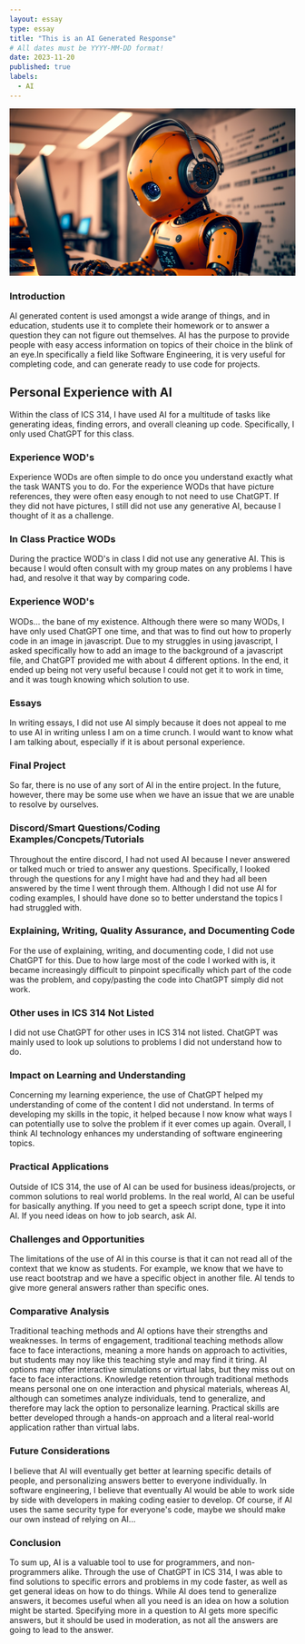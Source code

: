 ```yaml
---
layout: essay
type: essay
title: "This is an AI Generated Response"
# All dates must be YYYY-MM-DD format!
date: 2023-11-20
published: true
labels:
  - AI
---
```


<img class="img-fluid" src="../img/AI.png">
<h3>Introduction</h3>
AI generated content is used amongst a wide arange of things, and in education, students use it to complete their homework or to answer a question they can not figure out themselves. AI has the purpose to provide people with easy access information on topics of their choice in the blink of an eye.In specifically a field like Software Engineering, it is very useful for completing code, and can generate ready to use code for projects.
<h2>Personal Experience with AI</h2>
Within the class of ICS 314, I have used AI for a multitude of tasks like generating ideas, finding errors, and overall cleaning up code. Specifically, I only used ChatGPT for this class.
<h3>Experience WOD's</h3>
Experience WODs are often simple to do once you understand exactly what the task WANTS you to do. For the experience WODs that have picture references, they were often easy enough to not need to use ChatGPT. If they did not have pictures, I still did not use any generative AI, because I thought of it as a challenge.
<h3>In Class Practice WODs</h3>
During the practice WOD's in class I did not use any generative AI. This is because I would often consult with my group mates on any problems I have had, and resolve it that way by comparing code.
<h3>Experience WOD's</h3>
WODs... the bane of my existence. Although there were so many WODs, I have only used ChatGPT one time, and that was to find out how to properly code in an image in javascript. Due to my struggles in using javascript, I asked specifically how to add an image to the background of a javascript file, and ChatGPT provided me with about 4 different options. In the end, it ended up being not very useful because I could not get it to work in time, and it was tough knowing which solution to use.
<h3>Essays</h3>
In writing essays, I did not use AI simply because it does not appeal to me to use AI in writing unless I am on a time crunch. I would want to know what I am talking about, especially if it is about personal experience.
<h3>Final Project</h3>
So far, there is no use of any sort of AI in the entire project. In the future, however, there may be some use when we have an issue that we are unable to resolve by ourselves.
<h3>Discord/Smart Questions/Coding Examples/Concpets/Tutorials</h3>
Throughout the entire discord, I had not used AI because I never answered or talked much or tried to answer any questions. Specifically, I looked through the questions for any I might have had and they had all been answered by the time I went through them. Although I did not use AI for coding examples, I should have done so to better understand the topics I had struggled with.
<h3>Explaining, Writing, Quality Assurance, and Documenting Code</h3>
For the use of explaining, writing, and documenting code, I did not use ChatGPT for this. Due to how large most of the code I worked with is, it became increasingly difficult to pinpoint specifically which part of the code was the problem, and copy/pasting the code into ChatGPT simply did not work. 
<h3>Other uses in ICS 314 Not Listed</h3>
I did not use ChatGPT for other uses in ICS 314 not listed. ChatGPT was mainly used to look up solutions to problems I did not understand how to do.
<h3>Impact on Learning and Understanding</h3>
Concerning my learning experience, the use of ChatGPT helped my understanding of come of the content I did not understand. In terms of developing my skills in the topic, it helped because I now know what ways I can potentially use to solve the problem if it ever comes up again. Overall, I think AI technology enhances my understanding of software engineering topics.
<h3>Practical Applications</h3>
Outside of ICS 314, the use of AI can be used for business ideas/projects, or common solutions to real world problems. In the real world, AI can be useful for basically anything. If you need to get a speech script done, type it into AI. If you need ideas on how to job search, ask AI.
<h3>Challenges and Opportunities</h3>
The limitations of the use of AI in this course is that it can not read all of the context that we know as students. For example, we know that we have to use react bootstrap and we have a specific object in another file. AI tends to give more general answers rather than specific ones.
<h3>Comparative Analysis</h3>
Traditional teaching methods and AI options have their strengths and weaknesses. In terms of engagement, traditional teaching methods allow face to face interactions, meaning a more hands on approach to activities, but students may noy like this teaching style and may find it tiring. AI options may offer interactive simulations or virtual labs, but they miss out on face to face interactions. Knowledge retention through traditional methods means personal one on one interaction and physical materials, whereas AI, although can sometimes analyze individuals, tend to generalize, and therefore may lack the option to personalize learning. Practical skills are better developed through a hands-on approach and a literal real-world application rather than virtual labs.
<h3>Future Considerations</h3>
I believe that AI will eventually get better at learning specific details of people, and personalizing answers better to everyone individually. In software engineering, I believe that eventually AI would be able to work side by side with developers in making coding easier to develop. Of course, if AI uses the same security type for everyone's code, maybe we should make our own instead of relying on AI...
<h3>Conclusion</h3>
To sum up, AI is a valuable tool to use for programmers, and non-programmers alike. Through the use of ChatGPT in ICS 314, I was able to find solutions to specific errors and problems in my code faster, as well as get general ideas on how to do things. While AI does tend to generalize answers, it becomes useful when all you need is an idea on how a solution might be started. Specifying more in a question to AI gets more specific answers, but it should be used in moderation, as not all the answers are going to lead to the answer.

